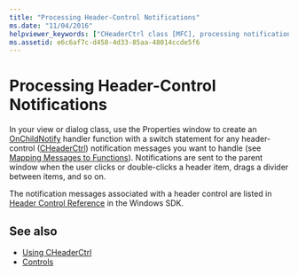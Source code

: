 ```yaml
---
title: "Processing Header-Control Notifications"
ms.date: "11/04/2016"
helpviewer_keywords: ["CHeaderCtrl class [MFC], processing notifications", "controls [MFC], header", "notifications [MFC], processing for CHeaderCtrl", "header controls [MFC], processing notifications", "header control notifications"]
ms.assetid: e6c6af7c-d458-4d33-85aa-48014ccde5f6
---
```

# Processing Header-Control Notifications

In your view or dialog class, use the Properties window to create an [OnChildNotify](../mfc/reference/cwnd-class.md#onchildnotify) handler function with a switch statement for any header-control ([CHeaderCtrl](../mfc/reference/cheaderctrl-class.md)) notification messages you want to handle (see [Mapping Messages to Functions](../mfc/reference/mapping-messages-to-functions.md)). Notifications are sent to the parent window when the user clicks or double-clicks a header item, drags a divider between items, and so on.

The notification messages associated with a header control are listed in [Header Control Reference](/windows/desktop/controls/header-control-reference) in the Windows SDK.

## See also

- [Using CHeaderCtrl](../mfc/using-cheaderctrl.md)
- [Controls](../mfc/controls-mfc.md)

